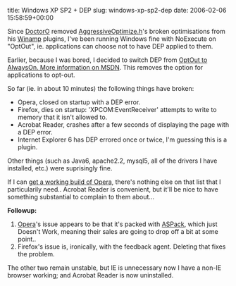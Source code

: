 title: Windows XP SP2 + DEP
slug: windows-xp-sp2-dep
date: 2006-02-06 15:58:59+00:00

Since <a href="http://nunzioweb.com/daz/">DoctorO</a> removed <a href="http://www.codeproject.com/tips/aggressiveoptimize.asp">AggressiveOptimize.h</a>'s broken optimisations from his <a href="http://www.winamp.com/">Winamp</a> plugins, I've been running Windows fine with NoExecute on "OptOut", ie. applications can choose not to have DEP applied to them.

Earlier, because I was bored, I decided to switch DEP from <a href="http://support.microsoft.com/default.aspx?scid=kb;en-us;875352">OptOut to AlwaysOn. More information on MSDN</a>. This removes the option for applications to opt-out.

So far (ie. in about 10 minutes) the following things have broken:

<ul>
	<li>Opera, closed on startup with a DEP error.</li>
	<li>Firefox, dies on startup: 'XPCOM:EventReceiver' attempts to write to memory that it isn't allowed to.</li>
	<li>Acrobat Reader, crashes after a few seconds of displaying the page with a DEP error.</li>
	<li>Internet Explorer 6 has DEP errored once or twice, I'm guessing this is a plugin.</li>
</ul>

Other things (such as Java6, apache2.2, mysql5, all of the drivers I have installed, etc.) were suprisingly fine.

If I can <a href="http://my.opera.com/community/forums/topic.dml?id=122829">get a working build of Opera</a>, there's nothing else on that list that I particularily need.. Acrobat Reader is convenient, but it'll be nice to have something substantial to complain to them about...

<b>Followup:</b>
<ol>
	<li><a href="http://www.opera.com/">Opera</a>'s issue appears to be that it's packed with <a href="http://aspack.com/">ASPack</a>, which just Doesn't Work, meaning their sales are going to drop off a bit at some point..</li>
	<li>Firefox's issue is, ironically, with the feedback agent. Deleting that fixes the problem.</li>
</ol>

The other two remain unstable, but IE is unnecessary now I have a non-IE browser working; and Acrobat Reader is now uninstalled.